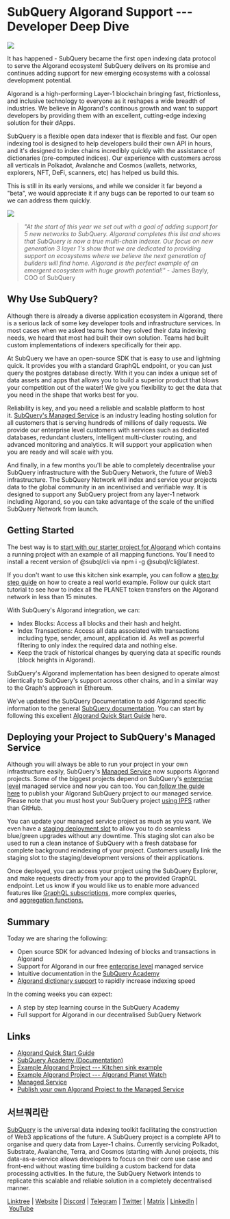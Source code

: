 # SubQuery Algorand Support --- Developer Deep Dive

![](https://miro.medium.com/max/1400/0*dWLpYWAAOhdRK6Dc)

It has happened - SubQuery became the first open indexing data protocol to serve the Algorand ecosystem! SubQuery delivers on its promise and continues adding support for new emerging ecosystems with a colossal development potential.

Algorand is a high-performing Layer-1 blockchain bringing fast, frictionless, and inclusive technology to everyone as it reshapes a wide breadth of industries. We believe in Algorand's continous growth and want to support developers by providing them with an excellent, cutting-edge indexing solution for their dApps.

SubQuery is a flexible open data indexer that is flexible and fast. Our open indexing tool is designed to help developers build their own API in hours, and it's designed to index chains incredibly quickly with the assistance of dictionaries (pre-computed indices). Our experience with customers across all verticals in Polkadot, Avalanche and Cosmos (wallets, networks, explorers, NFT, DeFi, scanners, etc) has helped us build this.

This is still in its early versions, and while we consider it far beyond a "beta", we would appreciate it if any bugs can be reported to our team so we can address them quickly.

![](https://miro.medium.com/max/1400/0*kDXe6VnwNjOAeyKE)

> _"At the start of this year we set out with a goal of adding support for 5 new networks to SubQuery. Algorand completes this list and shows that SubQuery is now a true multi-chain indexer. Our focus on new generation 3 layer 1's show that we are dedicated to providing support on ecosystems where we believe the next generation of builders will find home. Algorand is the perfect example of an emergent ecosystem with huge growth potential!"_ - James Bayly, COO of SubQuery

## Why Use SubQuery?

Although there is already a diverse application ecosystem in Algorand, there is a serious lack of some key developer tools and infrastructure services. In most cases when we asked teams how they solved their data indexing needs, we heard that most had built their own solution. Teams had built custom implementations of indexers specifically for their app.

At SubQuery we have an open-source SDK that is easy to use and lightning quick. It provides you with a standard GraphQL endpoint, or you can just query the postgres database directly. With it you can index a unique set of data assets and apps that allows you to build a superior product that blows your competition out of the water! We give you flexibility to get the data that you need in the shape that works best for you.

Reliability is key, and you need a reliable and scalable platform to host it. [SubQuery's Managed Service](https://www.subquery.network/managedservices) is an industry leading hosting solution for all customers that is serving hundreds of millions of daily requests. We provide our enterprise level customers with services such as dedicated databases, redundant clusters, intelligent multi-cluster routing, and advanced monitoring and analytics. It will support your application when you are ready and will scale with you.

And finally, in a few months you'll be able to completely decentralise your SubQuery infrastructure with the SubQuery Network, the future of Web3 infrastructure. The SubQuery Network will index and service your projects data to the global community in an incentivised and verifiable way. It is designed to support any SubQuery project from any layer-1 network including Algorand, so you can take advantage of the scale of the unified SubQuery Network from launch.

## Getting Started

The best way is to [start with our starter project for Algorand](https://github.com/subquery/algorand-subql-starter) which contains a running project with an example of all mapping functions. You'll need to install a recent version of @subql/cli via npm i -g @subql/cli@latest.

If you don't want to use this kitchen sink example, you can follow a [step by step guide](https://academy.subquery.network/quickstart/quickstart_chains/algorand.html) on how to create a real world example. Follow our quick start tutorial to see how to index all the PLANET token transfers on the Algorand network in less than 15 minutes.

With SubQuery's Algorand integration, we can:

- Index Blocks: Access all blocks and their hash and height.
- Index Transactions: Access all data associated with transactions including type, sender, amount, application id. As well as powerful filtering to only index the required data and nothing else.
- Keep the track of historical changes by querying data at specific rounds (block heights in Algorand).

SubQuery's Algorand implementation has been designed to operate almost identically to SubQuery's support across other chains, and in a similar way to the Graph's approach in Ethereum.

We've updated the SubQuery Documentation to add Algorand specific information to the general [SubQuery documentation](https://academy.subquery.network/quickstart/quickstart_chains/algorand.html). You can start by following this excellent [Algorand Quick Start Guide](https://academy.subquery.network/quickstart/quickstart_chains/algorand.html) here.

## Deploying your Project to SubQuery's Managed Service

Although you will always be able to run your project in your own infrastructure easily, SubQuery's [Managed Service](https://subquery.network/managedservices) now supports Algorand projects. Some of the biggest projects depend on SubQuery's [enterprise level](./20211228-enterprise-hosted.md) managed service and now you can too. You can[ follow the guide here](https://academy.subquery.network/run_publish/publish.html#) to publish your Algorand SubQuery project to our managed service. Please note that you must host your SubQuery project [using IPFS](https://academy.subquery.network/run_publish/publish.html) rather than GitHub.

You can update your managed service project as much as you want. We even have a [staging deployment slot](./20210604-Deployment-Slots-are-here-for-SubQuery-Projects.md) to allow you to do seamless blue/green upgrades without any downtime. This staging slot can also be used to run a clean instance of SubQuery with a fresh database for complete background reindexing of your project. Customers usually link the staging slot to the staging/development versions of their applications.

Once deployed, you can access your project using the SubQuery Explorer, and make requests directly from your app to the provided GraphQL endpoint. Let us know if you would like us to enable more advanced features like [GraphQL subscriptions](https://academy.subquery.network/run_publish/subscription.html), more complex queries, and [aggregation functions.](https://academy.subquery.network/run_publish/aggregate.html)

## Summary

Today we are sharing the following:

- Open source SDK for advanced Indexing of blocks and transactions in Algorand
- Support for Algorand in our free [enterprise level](https://academy.subquery.network/run_publish/aggregate.html) managed service
- Intuitive documentation in the [SubQuery Academy](https://academy.subquery.network/quickstart/quickstart_chains/algorand.html)
- [Algorand dictionary support](https://explorer.subquery.network/subquery/subquery/Algorand-Dictionary) to rapidly increase indexing speed

In the coming weeks you can expect:

- A step by step learning course in the SubQuery Academy
- Full support for Algorand in our decentralised SubQuery Network

## Links

- [Algorand Quick Start Guide](https://academy.subquery.network/quickstart/quickstart_chains/algorand.html)
- [SubQuery Academy (Documentation)](https://academy.subquery.network/)
- [Example Algorand Project --- Kitchen sink example](https://github.com/subquery/algorand-subql-starter)
- [Example Algorand Project --- Algorand Planet Watch](https://github.com/jamesbayly/algorand-planet-watch)
- [Managed Service](https://explorer.subquery.network/)
- [Publish your own Algorand Project to the Managed Service](https://project.subquery.network/login)

## 서브쿼리란

[SubQuery](https://subquery.network/) is the universal data indexing toolkit facilitating the construction of Web3 applications of the future. A SubQuery project is a complete API to organise and query data from Layer-1 chains. Currently servicing Polkadot, Substrate, Avalanche, Terra, and Cosmos (starting with Juno) projects, this data-as-a-service allows developers to focus on their core use case and front-end without wasting time building a custom backend for data processing activities. In the future, the SubQuery Network intends to replicate this scalable and reliable solution in a completely decentralised manner.

​​[Linktree](https://linktr.ee/subquerynetwork) | [Website](https://subquery.network/) | [Discord](https://discord.com/invite/78zg8aBSMG) | [Telegram](https://t.me/subquerynetwork) | [Twitter](https://twitter.com/subquerynetwork) | [Matrix](https://matrix.to/#/#subquery:matrix.org) | [LinkedIn](https://www.linkedin.com/company/subquery) | [YouTube](https://www.youtube.com/channel/UCi1a6NUUjegcLHDFLr7CqLw)

